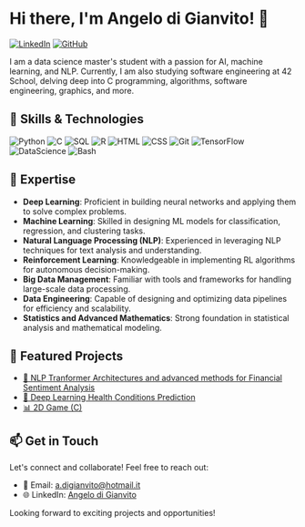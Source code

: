 # Hi there, I'm Angelo di Gianvito! 👋

[![LinkedIn](https://img.shields.io/badge/-LinkedIn-000?style=flat&logo=LinkedIn)](https://www.linkedin.com/in/angelo-d-157381105/)
[![GitHub](https://img.shields.io/badge/-GitHub-000?style=flat&logo=GitHub)](https://github.com/adgianv)

I am a data science master's student with a passion for AI, machine learning, and NLP. Currently, I am also studying software engineering at 42 School, delving deep into C programming, algorithms, software engineering, graphics, and more.

## 🚀 Skills & Technologies

![Python](https://img.shields.io/badge/-Python-000?logo=Python&logoColor=white)
![C](https://img.shields.io/badge/-C-000?logo=C&logoColor=white)
![SQL](https://img.shields.io/badge/-SQL-000?logo=MySQL&logoColor=white)
![R](https://img.shields.io/badge/-R-000?logo=R&logoColor=white)
![HTML](https://img.shields.io/badge/-HTML-000?logo=HTML5&logoColor=white)
![CSS](https://img.shields.io/badge/-CSS-000?logo=CSS3&logoColor=white)
![Git](https://img.shields.io/badge/-Git-000?logo=Git&logoColor=white)
![TensorFlow](https://img.shields.io/badge/-TensorFlow-000?logo=TensorFlow&logoColor=white)
![DataScience](https://img.shields.io/badge/-DataScience-000?logo=data:image/png;base64,iVBORw0KGgoAAAANSUhEUgAAACAAAAAXCAIAAABCNGduAAAAhklEQVR4AWMgGDYwAUMIIgMxVZTFZALiDjA9MwD3C/EDOwOUtYQDf8qEAM0lWKC8YAo8AOQgwAeTkwDjJX0O8YXwBLF5Ei4z4n/EaQAKTMgAi1jGBcCXAQgB1OhKMCkj6HzJGiAIrDCQAwqBGEQr6JoQzUAcTECaBShBGIjGQbMAMnUkGSS9DAEzgwACqBHQPAZ1TkKAAAAAElFTkSuQmCC)
![Bash](https://img.shields.io/badge/-Bash-000?logo=GNU%20Bash&logoColor=white)

## 🧠 Expertise

- **Deep Learning**: Proficient in building neural networks and applying them to solve complex problems.
- **Machine Learning**: Skilled in designing ML models for classification, regression, and clustering tasks.
- **Natural Language Processing (NLP)**: Experienced in leveraging NLP techniques for text analysis and understanding.
- **Reinforcement Learning**: Knowledgeable in implementing RL algorithms for autonomous decision-making.
- **Big Data Management**: Familiar with tools and frameworks for handling large-scale data processing.
- **Data Engineering**: Capable of designing and optimizing data pipelines for efficiency and scalability.
- **Statistics and Advanced Mathematics**: Strong foundation in statistical analysis and mathematical modeling.

## 🌟 Featured Projects

- [🤖 NLP Tranformer Architectures and advanced methods for Financial Sentiment Analysis](https://github.com/adgianv/NLP-Transformer_architectures-Financial_Sentiment_Analysis_Twitter)
- [🧠 Deep Learning Health Conditions Prediction](https://github.com/adgianv/DeepLearning-MLP_Patients_Health_Predictions)
- [📊 2D Game (C)](https://github.com/adgianv/2D_Game-PacMan)

## 📫 Get in Touch

Let's connect and collaborate! Feel free to reach out:

- 📧 Email: a.digianvito@hotmail.it
- 🌐 LinkedIn: [Angelo di Gianvito](https://www.linkedin.com/in/angelo-d-157381105/)

Looking forward to exciting projects and opportunities!
